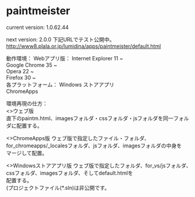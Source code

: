 paintmeister
============

current version: 
1.0.62.44

next version:
2.0.0
下記URLでテスト公開中。　
http://www8.plala.or.jp/lumidina/apps/paintmeister/default.html

動作環境：
Webアプリ版：
  Internet Explorer 11 ~  
  Google Chrome 35 ~  
  Opera 22 ~  
  Firefox 30 ~  
各プラットフォーム：
  Windows ストアアプリ  
  ChromeApps  
  
環境再現の仕方：  
<>ウェブ版  
直下のpaintm.html、imagesフォルダ・cssフォルダ・jsフォルダを同一フォルダに配置する。

<>ChromeApps版
ウェブ版で指定したファイル・フォルダ、for_chromeapps/_localesフォルダ、jsフォルダ、imagesフォルダの中身を  
マージして配置。  

<>Windowsストアアプリ版
ウェブ版で指定したフォルダ、for_vs/jsフォルダ、cssフォルダ、imagesフォルダ、そしてdefault.htmlを  
配置する。  
(プロジェクトファイル(*.sln)は非公開です。  
